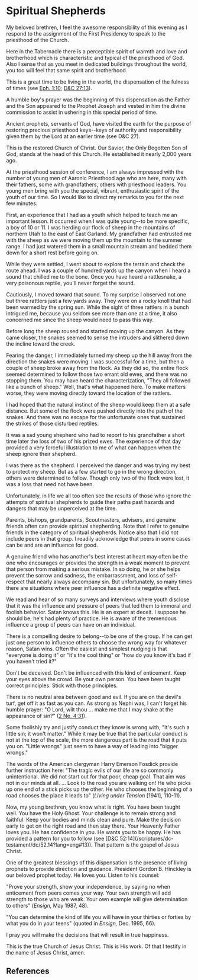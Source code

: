 # Spiritual Shepherds

My beloved brethren, I feel the awesome responsibility of this evening as I
respond to the assignment of the First Presidency to speak to the priesthood
of the Church.

Here in the Tabernacle there is a perceptible spirit of warmth and love and
brotherhood which is characteristic and typical of the priesthood of God. Also
I sense that as you meet in dedicated buildings throughout the world, you too
will feel that same spirit and brotherhood.

This is a great time to be living in the world, the dispensation of the
fulness of times (see [Eph. 1:10](/scriptures/nt/eph/1.10?lang=eng#9);
[D&amp;C 27:13](/scriptures/dc-testament/dc/27.13?lang=eng#12)).

A humble boy's prayer was the beginning of this dispensation as the Father and
the Son appeared to the Prophet Joseph and vested in him the divine commission
to assist in ushering in this special period of time.

Ancient prophets, servants of God, have visited the earth for the purpose of
restoring precious priesthood keys--keys of authority and responsibility given
them by the Lord at an earlier time (see D&amp;C 27).

This is the restored Church of Christ. Our Savior, the Only Begotten Son of
God, stands at the head of this Church. He established it nearly 2,000 years
ago.

At the priesthood session of conference, I am always impressed with the number
of young men of Aaronic Priesthood age who are here, many with their fathers,
some with grandfathers, others with priesthood leaders. You young men bring
with you the special, vibrant, enthusiastic spirit of the youth of our time.
So I would like to direct my remarks to you for the next few minutes.

First, an experience that I had as a youth which helped to teach me an
important lesson. It occurred when I was quite young--to be more specific, a
boy of 10 or 11. I was herding our flock of sheep in the mountains of northern
Utah to the east of East Garland. My grandfather had entrusted me with the
sheep as we were moving them up the mountain to the summer range. I had just
watered them in a small mountain stream and bedded them down for a short rest
before going on.

While they were settled, I went about to explore the terrain and check the
route ahead. I was a couple of hundred yards up the canyon when I heard a
sound that chilled me to the bone. Once you have heard a rattlesnake, a very
poisonous reptile, you'll never forget the sound.

Cautiously, I moved toward that sound. To my surprise I observed not one but
three rattlers just a few yards away. They were on a rocky knoll that had been
warmed by the spring sun. While the sight of three rattlers in a bunch
intrigued me, because you seldom see more than one at a time, it also
concerned me since the sheep would need to pass this way.

Before long the sheep roused and started moving up the canyon. As they came
closer, the snakes seemed to sense the intruders and slithered down the
incline toward the creek.

Fearing the danger, I immediately turned my sheep up the hill away from the
direction the snakes were moving. I was successful for a time, but then a
couple of sheep broke away from the flock. As they did so, the entire flock
seemed determined to follow those two errant old ewes, and there was no
stopping them. You may have heard the characterization, "They all followed
like a bunch of sheep." Well, that's what happened here. To make matters
worse, they were moving directly toward the location of the rattlers.

I had hoped that the natural instinct of the sheep would keep them at a safe
distance. But some of the flock were pushed directly into the path of the
snakes. And there was no escape for the unfortunate ones that sustained the
strikes of those disturbed reptiles.

It was a sad young shepherd who had to report to his grandfather a short time
later the loss of two of his prized ewes. The experience of that day provided
a very forceful illustration to me of what can happen when the sheep ignore
their shepherd.

I was there as the shepherd. I perceived the danger and was trying my best to
protect my sheep. But as a few started to go in the wrong direction, others
were determined to follow. Though only two of the flock were lost, it was a
loss that need not have been.

Unfortunately, in life we all too often see the results of those who ignore
the attempts of spiritual shepherds to guide their paths past hazards and
dangers that may be unperceived at the time.

Parents, bishops, grandparents, Scoutmasters, advisers, and genuine friends
often can provide spiritual shepherding. Note that I refer to genuine friends
in the category of spiritual shepherds. Notice also that I did not include
peers in that group. I readily acknowledge that peers in some cases can be and
are an influence for good.

A genuine friend who has another's best interest at heart may often be the one
who encourages or provides the strength in a weak moment to prevent that
person from making a serious mistake. In so doing, he or she helps prevent the
sorrow and sadness, the embarrassment, and loss of self-respect that nearly
always accompany sin. But unfortunately, so many times there are situations
where peer influence has a definite negative effect.

We read and hear of so many surveys and interviews where youth disclose that
it was the influence and pressure of peers that led them to immoral and
foolish behavior. Satan knows this. He is an expert at deceit. I suppose he
should be; he's had plenty of practice. He is aware of the tremendous
influence a group of peers can have on an individual.

There is a compelling desire to belong--to be one of the group. If he can get
just one person to influence others to choose the wrong way for whatever
reason, Satan wins. Often the easiest and simplest nudging is that "everyone
is doing it" or "it's the cool thing" or "how do you know it's bad if you
haven't tried it?"

Don't be deceived. Don't be influenced with this kind of enticement. Keep your
eyes above the crowd. Be your own person. You have been taught correct
principles. Stick with those principles.

There is no neutral area between good and evil. If you are on the devil's
turf, get off it as fast as you can. As strong as Nephi was, I can't forget
his humble prayer: "O Lord, wilt thou ... make me that I may shake at the
appearance of sin?" ([2 Ne. 4:31](/scriptures/bofm/2-ne/4.31?lang=eng#30)).

Some foolishly try and justify conduct they know is wrong with, "It's such a
little sin; it won't matter." While it may be true that the particular conduct
is not at the top of the scale, the more dangerous part is the road that it
puts you on. "Little wrongs" just seem to have a way of leading into "bigger
wrongs."

The words of the American clergyman Harry Emerson Fosdick provide further
instruction here: "The tragic evils of our life are so commonly unintentional.
We did not start out for that poor, cheap goal. That aim was not in our minds
at all. ... Look to the road you are walking on! He who picks up one end of a
stick picks up the other. He who chooses the beginning of a road chooses the
place it leads to" (_Living under Tension_ [1941], 110-11).

Now, my young brethren, you know what is right. You have been taught well. You
have the Holy Ghost. Your challenge is to remain strong and faithful. Keep
your bodies and minds clean and pure. Make the decision early to get on the
right road and then stay there. Your Heavenly Father loves you. He has
confidence in you. He wants you to be happy. He has provided a pattern for you
to follow (see [D&amp;C 52:14](/scriptures/dc-
testament/dc/52.14?lang=eng#13)). That pattern is the gospel of Jesus Christ.

One of the greatest blessings of this dispensation is the presence of living
prophets to provide direction and guidance. President Gordon B. Hinckley is
our beloved prophet today. He loves you. Listen to his counsel:

"Prove your strength, show your independence, by saying no when enticement
from peers comes your way. Your own strength will add strength to those who
are weak. Your own example will give determination to others" (_Ensign,_ May
1987, 48).

"You can determine the kind of life you will have in your thirties or forties
by what you do in your teens" (quoted in _Ensign,_ Dec. 1995, 66).

I pray you will make the decisions that will result in true happiness.

This is the true Church of Jesus Christ. This is His work. Of that I testify
in the name of Jesus Christ, amen.

## References


